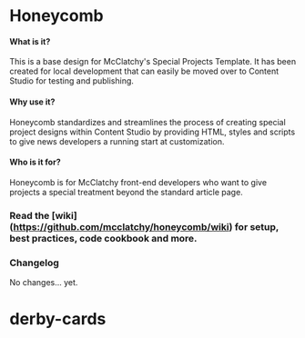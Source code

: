 # Honeycomb

#### What is it?
This is a base design for McClatchy's Special Projects Template. It has been created for local development that can easily be moved over to Content Studio for testing and publishing. 

#### Why use it?
Honeycomb standardizes and streamlines the process of creating special project designs within Content Studio by providing HTML, styles and scripts to give news developers a running start at customization.

#### Who is it for?
Honeycomb is for McClatchy front-end developers who want to give projects a special treatment beyond the standard article page.

### Read the [wiki] (https://github.com/mcclatchy/honeycomb/wiki) for setup, best practices, code cookbook and more.

### Changelog
No changes... yet.
# derby-cards
